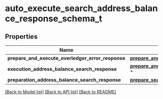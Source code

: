 # auto_execute_search_address_balance_response_schema_t

## Properties
Name | Type | Description | Notes
------------ | ------------- | ------------- | -------------
**prepare_and_execute_overledger_error_response** | [**prepare_and_execute_overledger_error_response_t**](prepare_and_execute_overledger_error_response.md) \* |  | [optional] 
**execution_address_balance_search_response** | [**prepare_and_execute_search_address_balance_response_t**](prepare_and_execute_search_address_balance_response.md) \* |  | [optional] 
**preparation_address_balance_search_response** | [**prepare_search_response_schema_t**](prepare_search_response_schema.md) \* |  | [optional] 

[[Back to Model list]](../README.md#documentation-for-models) [[Back to API list]](../README.md#documentation-for-api-endpoints) [[Back to README]](../README.md)


